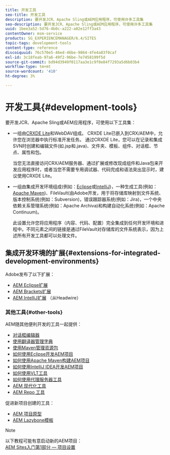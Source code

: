 ```yaml
---
title: 开发工具
seo-title: 开发工具
description: 要开发JCR、Apache Sling或AEM应用程序，可使用许多工具集
seo-description: 要开发JCR、Apache Sling或AEM应用程序，可使用许多工具集
uuid: 1bee3a52-5d76-4b0c-a222-a02e12ff3a43
contentOwner: msm-service
products: SG_EXPERIENCEMANAGER/6.4/SITES
topic-tags: development-tools
content-type: reference
discoiquuid: 76c570e5-46ed-46be-9864-4fe4a83f0caf
exl-id: 3c18feab-97a6-49f2-96be-7e7458199f5d
source-git-commit: bd94d3949f0117aa3e1c9f0e84f7293a5d6b03b4
workflow-type: tm+mt
source-wordcount: '410'
ht-degree: 3%

---
```


# 开发工具{#development-tools}

要开发JCR、Apache Sling或AEM应用程序，可使用以下工具集：

* 一组由[CRXDE Lite](/help/sites-developing/developing-with-crxde-lite.md)和WebDAV组成。 CRXDE Lite已嵌入到CRX/AEM中，允许您在浏览器中执行标准开发任务。 通过CRXDE Lite，您可以在记录和集成SVN时创建和编辑文件(如.jsp和.java)、文件夹、模板、组件、对话框、节点、属性和包。

   当您无法直接访问CRX/AEM服务器、通过扩展或修改现成组件和Java包来开发应用程序时，或者当您不需要专用调试器、代码完成和语法突出显示时，建议使用CRXDE Lite。

* 一组由集成开发环境组成(例如：[Eclipse](/help/sites-developing/howto-projects-eclipse.md)或[IntelliJ](/help/sites-developing/ht-intellij.md))，一种生成工具(例如：[Apache Maven](/help/sites-developing/ht-projects-maven.md))、FileVault(由Adobe开发，用于将存储库映射到文件系统、版本控制系统(例如：Subversion)，错误跟踪器系统(例如：Jira)，一个中央依赖关系管理系统(例如：Apache Archiva)和构建自动化系统(例如：Apache Continuum)。

   此设置允许您将应用程序（内容、代码、配置）完全集成到任何开发环境和进程中。不同元素之间的链接是通过FileVault对存储库的文件系统表示，因为上述所有开发工具都可以处理文件。

## 集成开发环境的扩展{#extensions-for-integrated-development-environments}

Adobe发布了以下扩展：

* [AEM Eclipse扩展](/help/sites-developing/aem-eclipse.md)
* [AEM Brackets扩展](/help/sites-developing/aem-brackets.md)
* [AEM IntelliJ扩展](https://github.com/headwirecom/aem-ide-tooling-4-intellij/blob/master/documenation/AEM%20Tooling%20Plugin%20for%20IntelliJ%20IDEA.pdf) （从Headwire）

### 其他工具{#other-tools}

AEM随其他便利开发的工具一起提供：

* [对话框编辑器](/help/sites-developing/dialog-editor.md)
* [使用翻译器管理字典](/help/sites-developing/i18n-translator.md)
* [使用Maven管理资源包](/help/sites-developing/vlt-mavenplugin.md)
* [如何使用Eclipse开发AEM项目](/help/sites-developing/howto-projects-eclipse.md)
* [如何使用Apache Maven构建AEM项目](/help/sites-developing/ht-projects-maven.md)
* [如何使用IntelliJ IDEA开发AEM项目](/help/sites-developing/ht-intellij.md)
* [如何使用VLT工具](/help/sites-developing/ht-vlttool.md)
* [如何使用代理服务器工具](/help/sites-developing/ht-proxy-server.md)
* [AEM 现代化工具](/help/sites-developing/modernization-tools.md)
* [AEM Repo 工具](/help/sites-developing/aem-repo-tool.md)

促进新项目创建的工具：

* [AEM 项目原型](https://github.com/Adobe-Marketing-Cloud/aem-project-archetype)
* [AEM Lazybone模板](https://github.com/Adobe-Consulting-Services/lazybones-aem-templates)

>[!NOTE]
>
>以下教程可能有意启动新的AEM项目：\
>[AEM Sites入门第1部分 — 项目设置](https://helpx.adobe.com/experience-manager/kt/sites/using/getting-started-wknd-tutorial-develop/part1.html)
